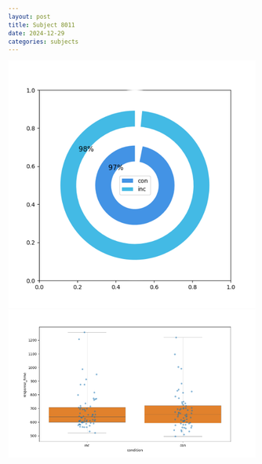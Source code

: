 ```yaml
---
layout: post
title: Subject 8011
date: 2024-12-29
categories: subjects
---
```


![](data/8011/run-18/8011_accuracy_by_condition.png)
![](data/8011/run-18/8011_rt.png)
